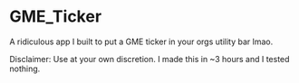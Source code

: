 # GME_Ticker
A ridiculous app I built to put a GME ticker in your orgs utility bar lmao.

Disclaimer: Use at your own discretion. I made this in ~3 hours and I tested nothing.
